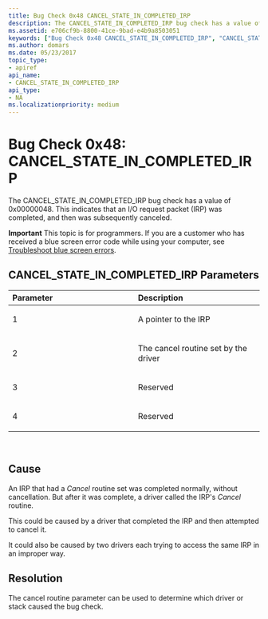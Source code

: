 ```yaml
---
title: Bug Check 0x48 CANCEL_STATE_IN_COMPLETED_IRP
description: The CANCEL_STATE_IN_COMPLETED_IRP bug check has a value of 0x00000048. This indicates that an I/O request packet (IRP) was completed, and then was subsequently canceled.
ms.assetid: e706cf9b-8800-41ce-9bad-e4b9a8503051
keywords: ["Bug Check 0x48 CANCEL_STATE_IN_COMPLETED_IRP", "CANCEL_STATE_IN_COMPLETED_IRP"]
ms.author: domars
ms.date: 05/23/2017
topic_type:
- apiref
api_name:
- CANCEL_STATE_IN_COMPLETED_IRP
api_type:
- NA
ms.localizationpriority: medium
---
```


# Bug Check 0x48: CANCEL\_STATE\_IN\_COMPLETED\_IRP


The CANCEL\_STATE\_IN\_COMPLETED\_IRP bug check has a value of 0x00000048. This indicates that an I/O request packet (IRP) was completed, and then was subsequently canceled.

**Important** This topic is for programmers. If you are a customer who has received a blue screen error code while using your computer, see [Troubleshoot blue screen errors](http://windows.microsoft.com/windows-10/troubleshoot-blue-screen-errors).

## CANCEL\_STATE\_IN\_COMPLETED\_IRP Parameters


<table>
<colgroup>
<col width="50%" />
<col width="50%" />
</colgroup>
<thead>
<tr class="header">
<th align="left">Parameter</th>
<th align="left">Description</th>
</tr>
</thead>
<tbody>
<tr class="odd">
<td align="left"><p>1</p></td>
<td align="left"><p>A pointer to the IRP</p></td>
</tr>
<tr class="even">
<td align="left"><p>2</p></td>
<td align="left"><p>The cancel routine set by the driver</p></td>
</tr>
<tr class="odd">
<td align="left"><p>3</p></td>
<td align="left"><p>Reserved</p></td>
</tr>
<tr class="even">
<td align="left"><p>4</p></td>
<td align="left"><p>Reserved</p></td>
</tr>
</tbody>
</table>

 

Cause
-----

An IRP that had a *Cancel* routine set was completed normally, without cancellation. But after it was complete, a driver called the IRP's *Cancel* routine.

This could be caused by a driver that completed the IRP and then attempted to cancel it.

It could also be caused by two drivers each trying to access the same IRP in an improper way.

Resolution
----------

The cancel routine parameter can be used to determine which driver or stack caused the bug check.

 

 




